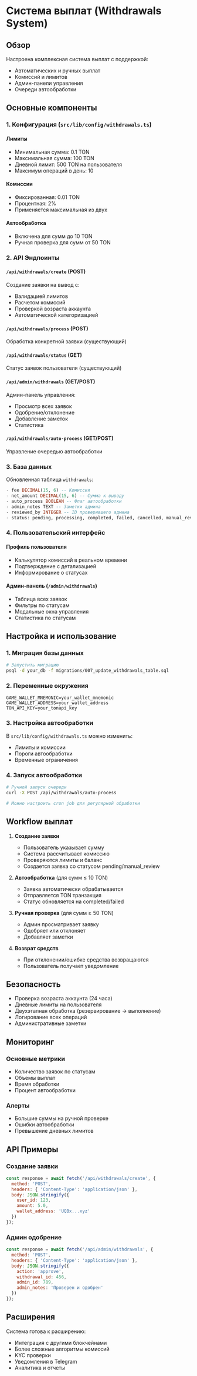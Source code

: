 # Система выплат (Withdrawals System)

## Обзор

Настроена комплексная система выплат с поддержкой:
- Автоматических и ручных выплат
- Комиссий и лимитов
- Админ-панели управления
- Очереди автообработки

## Основные компоненты

### 1. Конфигурация (`src/lib/config/withdrawals.ts`)

#### Лимиты
- Минимальная сумма: 0.1 TON
- Максимальная сумма: 100 TON
- Дневной лимит: 500 TON на пользователя
- Максимум операций в день: 10

#### Комиссии
- Фиксированная: 0.01 TON
- Процентная: 2%
- Применяется максимальная из двух

#### Автообработка
- Включена для сумм до 10 TON
- Ручная проверка для сумм от 50 TON

### 2. API Эндпоинты

#### `/api/withdrawals/create` (POST)
Создание заявки на вывод с:
- Валидацией лимитов
- Расчетом комиссий
- Проверкой возраста аккаунта
- Автоматической категоризацией

#### `/api/withdrawals/process` (POST)
Обработка конкретной заявки (существующий)

#### `/api/withdrawals/status` (GET)
Статус заявок пользователя (существующий)

#### `/api/admin/withdrawals` (GET/POST)
Админ-панель управления:
- Просмотр всех заявок
- Одобрение/отклонение
- Добавление заметок
- Статистика

#### `/api/withdrawals/auto-process` (GET/POST)
Управление очередью автообработки

### 3. База данных

Обновленная таблица `withdrawals`:
```sql
- fee DECIMAL(15, 6) -- Комиссия
- net_amount DECIMAL(15, 6) -- Сумма к выводу
- auto_process BOOLEAN -- Флаг автообработки
- admin_notes TEXT -- Заметки админа
- reviewed_by INTEGER -- ID проверившего админа
- status: pending, processing, completed, failed, cancelled, manual_review
```

### 4. Пользовательский интерфейс

#### Профиль пользователя
- Калькулятор комиссий в реальном времени
- Подтверждение с детализацией
- Информирование о статусах

#### Админ-панель (`/admin/withdrawals`)
- Таблица всех заявок
- Фильтры по статусам
- Модальные окна управления
- Статистика по статусам

## Настройка и использование

### 1. Миграция базы данных
```bash
# Запустить миграцию
psql -d your_db -f migrations/007_update_withdrawals_table.sql
```

### 2. Переменные окружения
```env
GAME_WALLET_MNEMONIC=your_wallet_mnemonic
GAME_WALLET_ADDRESS=your_wallet_address
TON_API_KEY=your_tonapi_key
```

### 3. Настройка автообработки
В `src/lib/config/withdrawals.ts` можно изменить:
- Лимиты и комиссии
- Пороги автообработки
- Временные ограничения

### 4. Запуск автообработки
```bash
# Ручной запуск очереди
curl -X POST /api/withdrawals/auto-process

# Можно настроить cron job для регулярной обработки
```

## Workflow выплат

1. **Создание заявки**
   - Пользователь указывает сумму
   - Система рассчитывает комиссию
   - Проверяются лимиты и баланс
   - Создается заявка со статусом pending/manual_review

2. **Автообработка** (для сумм ≤ 10 TON)
   - Заявка автоматически обрабатывается
   - Отправляется TON транзакция
   - Статус обновляется на completed/failed

3. **Ручная проверка** (для сумм ≥ 50 TON)
   - Админ просматривает заявку
   - Одобряет или отклоняет
   - Добавляет заметки

4. **Возврат средств**
   - При отклонении/ошибке средства возвращаются
   - Пользователь получает уведомление

## Безопасность

- Проверка возраста аккаунта (24 часа)
- Дневные лимиты на пользователя
- Двухэтапная обработка (резервирование → выполнение)
- Логирование всех операций
- Административные заметки

## Мониторинг

### Основные метрики
- Количество заявок по статусам
- Объемы выплат
- Время обработки
- Процент автообработки

### Алерты
- Большие суммы на ручной проверке
- Ошибки автообработки
- Превышение дневных лимитов

## API Примеры

### Создание заявки
```javascript
const response = await fetch('/api/withdrawals/create', {
  method: 'POST',
  headers: { 'Content-Type': 'application/json' },
  body: JSON.stringify({
    user_id: 123,
    amount: 5.0,
    wallet_address: 'UQBx...xyz'
  })
});
```

### Админ одобрение
```javascript
const response = await fetch('/api/admin/withdrawals', {
  method: 'POST',
  headers: { 'Content-Type': 'application/json' },
  body: JSON.stringify({
    action: 'approve',
    withdrawal_id: 456,
    admin_id: 789,
    admin_notes: 'Проверен и одобрен'
  })
});
```

## Расширения

Система готова к расширению:
- Интеграция с другими блокчейнами
- Более сложные алгоритмы комиссий
- KYC проверки
- Уведомления в Telegram
- Аналитика и отчеты